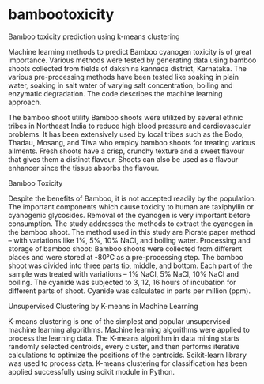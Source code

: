 # bambootoxicity
Bamboo toxicity prediction using k-means clustering

Machine learning methods to predict Bamboo cyanogen toxicity is of great importance. Various methods were tested by generating data using bamboo shoots collected from fields of dakshina kannada district, Karnataka. The various pre-processing methods have been tested like soaking in plain water, soaking in salt water of varying salt concentration, boiling and enzymatic degradation. The code describes the machine learning approach.

The bamboo shoot utility
Bamboo shoots were utilized by several ethnic tribes in Northeast India to reduce high blood pressure and cardiovascular problems. It has been extensively used by local tribes such as the Bodo, Thadau, Mosang, and Tiwa who employ bamboo shoots for treating various ailments.
Fresh shoots have a crisp, crunchy texture and a sweet flavour that gives them a distinct flavour. Shoots can also be used as a flavour enhancer since the tissue absorbs the flavour. 

Bamboo Toxicity

Despite the benefits of Bamboo, it is not accepted readily by the population. The important components which cause toxicity to human are taxiphyllin or cyanogenic glycosides. Removal of the cyanogen is very important before consumption. The study addresses the methods to extract the cyanogen in the bamboo shoot. The method used in this study are Picrate paper method – with variations like 1%, 5%, 10% NaCl, and boiling water.
Processing and storage of bamboo shoot:
Bamboo shoots were collected from different places and were stored at -80℃  as a pre-processing step.
The bamboo shoot was divided into three parts tip, middle, and bottom. Each part of the sample was treated with variations – 1% NaCl, 5% NaCl, 10% NaCl and boiling. The cyanide was subjected to 3, 12, 16 hours of incubation for different parts of shoot. Cyanide was calculated in parts per million (ppm).

Unsupervised Clustering by K-means in Machine Learning

K-means clustering is one of the simplest and popular unsupervised machine learning algorithms. Machine learning algorithms were applied to process the learning data. The K-means algorithm in data mining starts randomly selected centroids, every cluster, and then performs iterative calculations to optimize the positions of the centroids. Scikit-learn library was used to process data. K-means clustering for classification has been applied successfully using scikit module in Python.







